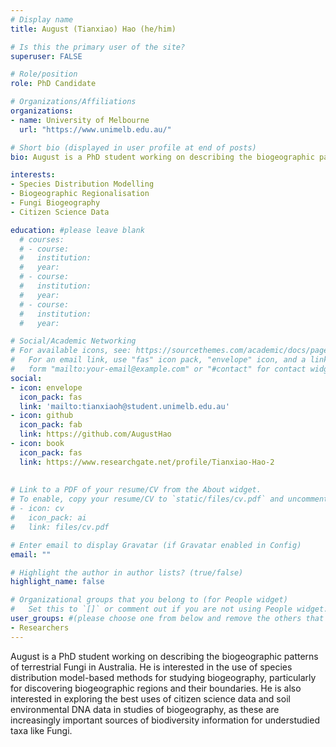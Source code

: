 ```yaml
---
# Display name
title: August (Tianxiao) Hao (he/him)

# Is this the primary user of the site?
superuser: FALSE

# Role/position
role: PhD Candidate

# Organizations/Affiliations
organizations:
- name: University of Melbourne
  url: "https://www.unimelb.edu.au/"

# Short bio (displayed in user profile at end of posts)
bio: August is a PhD student working on describing the biogeographic patterns of terrestrial Fungi in Australia. He is interested in the use of species distribution model-based methods for studying biogeography, particularly for discovering biogeographic regions and their boundaries.

interests:
- Species Distribution Modelling
- Biogeographic Regionalisation
- Fungi Biogeography
- Citizen Science Data

education: #please leave blank
  # courses:
  # - course:
  #   institution:
  #   year:
  # - course:
  #   institution:
  #   year:
  # - course:
  #   institution:
  #   year:

# Social/Academic Networking
# For available icons, see: https://sourcethemes.com/academic/docs/page-builder/#icons
#   For an email link, use "fas" icon pack, "envelope" icon, and a link in the
#   form "mailto:your-email@example.com" or "#contact" for contact widget.
social:
- icon: envelope
  icon_pack: fas
  link: 'mailto:tianxiaoh@student.unimelb.edu.au'
- icon: github
  icon_pack: fab
  link: https://github.com/AugustHao
- icon: book
  icon_pack: fas
  link: https://www.researchgate.net/profile/Tianxiao-Hao-2
    
  
# Link to a PDF of your resume/CV from the About widget.
# To enable, copy your resume/CV to `static/files/cv.pdf` and uncomment the lines below.
# - icon: cv
#   icon_pack: ai
#   link: files/cv.pdf

# Enter email to display Gravatar (if Gravatar enabled in Config)
email: ""

# Highlight the author in author lists? (true/false)
highlight_name: false

# Organizational groups that you belong to (for People widget)
#   Set this to `[]` or comment out if you are not using People widget.
user_groups: #(please choose one from below and remove the others that aren't needed)
- Researchers
---
```



August is a PhD student working on describing the biogeographic patterns of terrestrial Fungi in Australia. He is interested in the use of species distribution model-based methods for studying biogeography, particularly for discovering biogeographic regions and their boundaries. He is also interested in exploring the best uses of citizen science data and soil environmental DNA data in studies of biogeography, as these are increasingly important sources of biodiversity information for understudied taxa like Fungi.